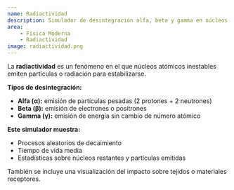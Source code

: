 ```yaml
---
name: Radiactividad
description: Simulador de desintegración alfa, beta y gamma en núcleos inestables
area:
    - Física Moderna
    - Radiactividad
image: radiactividad.png
---
```

La **radiactividad** es un fenómeno en el que núcleos atómicos inestables emiten partículas o radiación para estabilizarse.

**Tipos de desintegración:**
- **Alfa (α):** emisión de partículas pesadas (2 protones + 2 neutrones)
- **Beta (β):** emisión de electrones o positrones
- **Gamma (γ):** emisión de energía sin cambio de número atómico

**Este simulador muestra:**
- Procesos aleatorios de decaimiento
- Tiempo de vida media
- Estadísticas sobre núcleos restantes y partículas emitidas

También se incluye una visualización del impacto sobre tejidos o materiales receptores.
